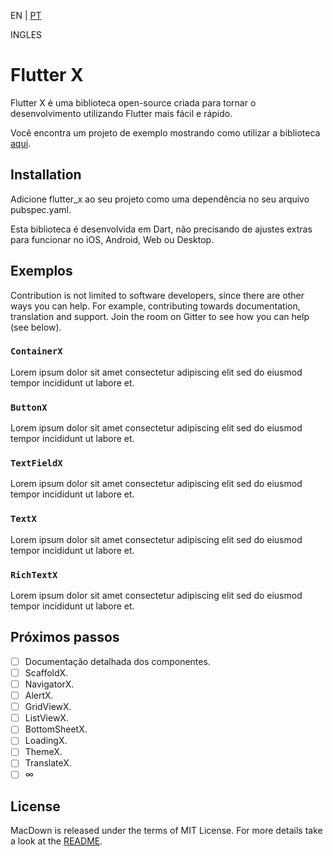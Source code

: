 EN | [PT](https://github.com/gbmiranda/flutter_x/blob/master/README_PT.md)

<!--[![Powered by Flame](https://img.shields.io/badge/Powered%20by-%F0%9F%94%A5-orange.svg)](https://flame-engine.org)
[![Flutter](https://img.shields.io/badge/Made%20with-Flutter-blue.svg)](https://flutter.dev/)
[![MIT Licence](https://badges.frapsoft.com/os/mit/mit.svg?v=103)](https://opensource.org/licenses/mit-license.php)
[![pub package](https://img.shields.io/pub/v/bonfire.svg)](https://pub.dev/packages/bonfire)
[![buymeacoffee](https://i.imgur.com/aV6DDA7.png)](https://www.buymeacoffee.com/rafaelbarbosa)
-->
INGLES

# Flutter X

Flutter X é uma biblioteca open-source criada para tornar o desenvolvimento utilizando Flutter mais fácil e rápido.

Você encontra um projeto de exemplo mostrando como utilizar a biblioteca [aqui](https://github.com/gbmiranda/flutter_x/tree/master/example).

## Installation

<!--Add flutter_x to your project as a dependency in your pubspec.yaml file. This is a X Dart plugin, so additional configuration for iOS and Android is not needed.
-->

Adicione flutter_x ao seu projeto como uma dependência no seu arquivo pubspec.yaml.

Esta biblioteca é desenvolvida em Dart, não precisando de ajustes extras para funcionar no iOS, Android, Web ou Desktop.

## Exemplos

Contribution is not limited to software developers, since there are other ways you can help. For example, contributing towards documentation, translation and support. Join the room on Gitter to see how you can help (see below).

### `ContainerX`

Lorem ipsum dolor sit amet consectetur adipiscing elit sed do eiusmod tempor incididunt ut labore et.

### `ButtonX`

Lorem ipsum dolor sit amet consectetur adipiscing elit sed do eiusmod tempor incididunt ut labore et.

### `TextFieldX`

Lorem ipsum dolor sit amet consectetur adipiscing elit sed do eiusmod tempor incididunt ut labore et.

### `TextX`

Lorem ipsum dolor sit amet consectetur adipiscing elit sed do eiusmod tempor incididunt ut labore et.

### `RichTextX`

Lorem ipsum dolor sit amet consectetur adipiscing elit sed do eiusmod tempor incididunt ut labore et.

## Próximos passos

- [ ] Documentação detalhada dos componentes.
- [ ] ScaffoldX.
- [ ] NavigatorX.
- [ ] AlertX.
- [ ] GridViewX.
- [ ] ListViewX.
- [ ] BottomSheetX.
- [ ] LoadingX.
- [ ] ThemeX.
- [ ] TranslateX.
- [ ] ∞

## License

MacDown is released under the terms of MIT License. For more details take a look at the [README](https://github.com/MacDownApp/macdown/blob/master/README.md).